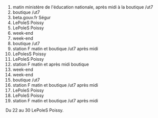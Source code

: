 1. matin ministère de l'éducation nationale, après midi à la boutique /ut7
2. boutique /ut7
3. beta.gouv.fr Ségur
4. LePoleS Poissy
5. LePoleS Poissy
6. week-end
7. week-end
8. boutique /ut7
9. station F matin et boutique /ut7 après midi
10. LePolesS Poissy
11. LePoleS Poissy
12. station F matin et après midi boutique
13. week-end
14. week-end
15. boutique /ut7
16. station F matin et boutique /ut7 après midi
17. LePoleS Poissy
18. LePoleS Poissy
19. station F matin et boutique /ut7 après midi

Du 22 au 30 LePoleS Poissy.

